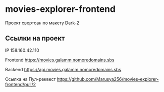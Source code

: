 # movies-explorer-frontend

Проект свертсан по макету Dark-2

## Ссылки на проект

IP 158.160.42.110

Frontend https://movies.galamm.nomoredomains.sbs

Backend https://api.movies.galamm.nomoredomains.sbs

Ссылка на Пул-реквест https://github.com/Marusya256/movies-explorer-frontend/pull/2